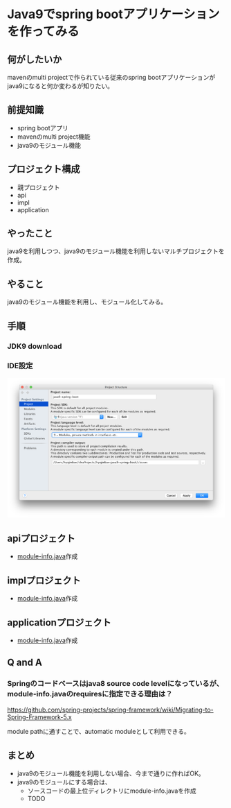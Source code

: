 # Java9でspring bootアプリケーションを作ってみる
## 何がしたいか
mavenのmulti projectで作られている従来のspring bootアプリケーションがjava9になると何か変わるが知りたい。

## 前提知識
- spring bootアプリ
- mavenのmulti project機能
- java9のモジュール機能

## プロジェクト構成
- 親プロジェクト
- api
- impl
- application

## やったこと
java9を利用しつつ、java9のモジュール機能を利用しないマルチプロジェクトを作成。

## やること
java9のモジュール機能を利用し、モジュール化してみる。

## 手順
### JDK9 download
### IDE設定
![](images/setting-jdk9.png)


## apiプロジェクト
- [module-info.java](https://github.com/hyojinbae-sample/hyojinbae-java9-spring-boot/blob/use-module/api/src/main/java/module-info.java)作成

## implプロジェクト
- [module-info.java](https://github.com/hyojinbae-sample/hyojinbae-java9-spring-boot/blob/use-module/impl/src/main/java/module-info.java)作成

## applicationプロジェクト
- [module-info.java](https://github.com/hyojinbae-sample/hyojinbae-java9-spring-boot/blob/use-module/application/src/main/java/module-info.java)作成

## Q and A
### Springのコードベースはjava8 source code levelになっているが、module-info.javaのrequiresに指定できる理由は？
https://github.com/spring-projects/spring-framework/wiki/Migrating-to-Spring-Framework-5.x

module pathに通すことで、automatic moduleとして利用できる。

## まとめ
- java9のモジュール機能を利用しない場合、今まで通りに作ればOK。
- java9のモジュールにする場合は、
  - ソースコードの最上位ディレクトリにmodule-info.javaを作成
  - TODO


